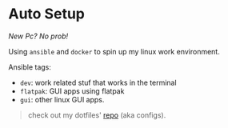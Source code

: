 # Auto Setup

*New Pc? No prob!*

Using `ansible` and `docker` to spin up my linux work environment.

Ansible tags:
- `dev`: work related stuf that works in the terminal
- `flatpak`: GUI apps using flatpak
- `gui`: other linux GUI apps.

> check out my dotfiles' [repo](https://github.com/jihedmastouri/dotfiles) (aka configs).
